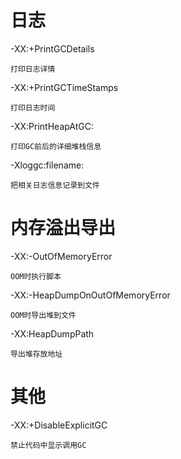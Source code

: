 

# 日志

-XX:+PrintGCDetails 

	打印日志详情

-XX:+PrintGCTimeStamps

	打印日志时间

-XX:PrintHeapAtGC: 

	打印GC前后的详细堆栈信息

-Xloggc:filename:

	把相关日志信息记录到文件
	
	
# 内存溢出导出


-XX:-OutOfMemoryError

	OOM时执行脚本

-XX:-HeapDumpOnOutOfMemoryError

	OOM时导出堆到文件
	
-XX:HeapDumpPath

	导出堆存放地址


# 其他

-XX:+DisableExplicitGC

	禁止代码中显示调用GC



